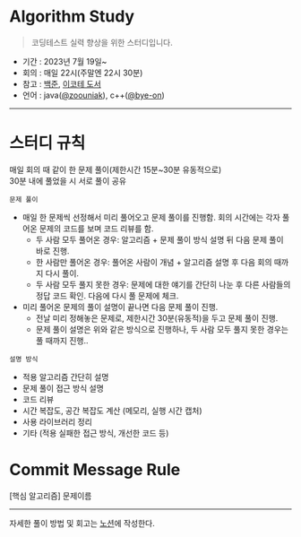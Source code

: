 # Algorithm Study
> 코딩테스트 실력 향상을 위한 스터디입니다.
* 기간 : 2023년 7월 19일~   
* 회의 : 매일 22시(주말엔 22시 30분)   
* 참고 : [백준](https://www.acmicpc.net/), [이코테 도서](http://product.kyobobook.co.kr/detail/S000001810273?LINK=NVB&NaPm=ct%3Dlksgky88%7Cci%3D488ce4b4f48626d07d2064b821d57b14ee0f814b%7Ctr%3Dboksl1%7Csn%3D5342564%7Chk%3Dc57b5de58299b269bc6bbf84ba7888d8f775211b)  
* 언어 : java([@zoouniak](https://github.com/zoouniak)), c++([@bye-on](https://github.com/bye-on))   
* * *

# 스터디 규칙
매일 회의 때 같이 한 문제 풀이(제한시간 15분~30분 유동적으로)   
30분 내에 풀었을 시 서로 풀이 공유   

`문제 풀이`
- 매일 한 문제씩 선정해서 미리 풀어오고 문제 풀이를 진행함. 회의 시간에는 각자 풀어온 문제의 코드를 보며 코드 리뷰를 함.
  + 두 사람 모두 풀어온 경우: 알고리즘 + 문제 풀이 방식 설명 뒤 다음 문제 풀이 바로 진행.
  + 한 사람만 풀어온 경우: 풀어온 사람이 개념 + 알고리즘 설명 후 다음 회의 때까지 다시 풀이.
  + 두 사람 모두 풀지 못한 경우: 문제에 대한 얘기를 간단히 나눈 후 다른 사람들의 정답 코드 확인. 다음에 다시 풀 문제에 체크.
- 미리 풀어온 문제의 풀이 설명이 끝나면 다음 문제 풀이 진행.
  + 전날 미리 정해놓은 문제로, 제한시간 30분(유동적)을 두고 문제 풀이 진행.
  + 문제 풀이 설명은 위와 같은 방식으로 진행하나, 두 사람 모두 풀지 못한 경우는 풀 때까지 진행..
  
`설명 방식`
- 적용 알고리즘 간단히 설명
- 문제 풀이 접근 방식 설명
- 코드 리뷰
- 시간 복잡도, 공간 복잡도 계산 (메모리, 실행 시간 캡처)
- 사용 라이브러리 정리
- 기타 (적용 실패한 접근 방식, 개선한 코드 등)

# Commit Message Rule
[핵심 알고리즘] 문제이름  
* * *

자세한 풀이 방법 및 회고는 [노션](https://copper-crown-7e4.notion.site/fc60348902e44592b4e576bfaca684e9?pvs=4)에 작성한다.   

